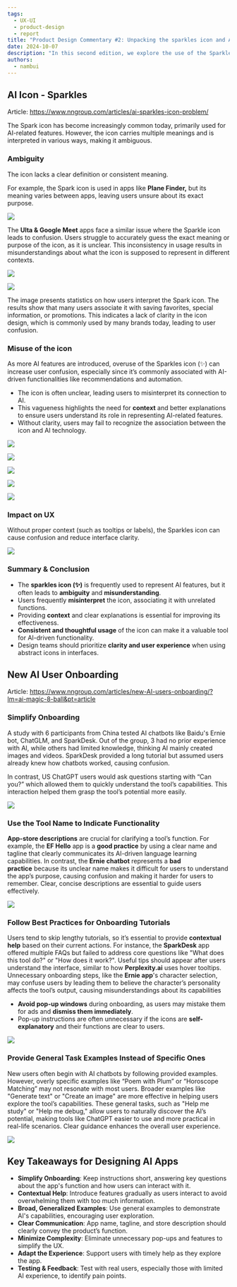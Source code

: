 ```yaml
---
tags:
  - UX-UI
  - product-design
  - report
title: "Product Design Commentary #2: Unpacking the sparkles icon and AI onboarding challenges"
date: 2024-10-07
description: "In this second edition, we explore the use of the Sparkle (✨) icon for AI-driven features and the common confusion it creates for users. It covers best practices for designing effective onboarding for AI tools, highlighting the importance of clear communication, contextual help, and easy-to-follow tutorials to ensure a smooth user experience. By focusing on these elements, designers can enhance user understanding and engagement with AI features."
authors:
  - nambui
---
```


## AI Icon - Sparkles
Article: https://www.nngroup.com/articles/ai-sparkles-icon-problem/

The Spark icon has become increasingly common today, primarily used for AI-related features. However, the icon carries multiple meanings and is interpreted in various ways, making it ambiguous.

### Ambiguity
The icon lacks a clear definition or consistent meaning.
    
For example, the Spark icon is used in apps like **Plane Finder,** but its meaning varies between apps, leaving users unsure about its exact purpose.
 
![](assets/2-product-design-commentary-plane-finder.png)
    
The **Ulta & Google Meet** apps face a similar issue where the Sparkle icon leads to confusion. Users struggle to accurately guess the exact meaning or purpose of the icon, as it is unclear. This inconsistency in usage results in misunderstandings about what the icon is supposed to represent in different contexts.

![](assets/2-product-design-commentary-ulta.png)
    
![](assets/2-product-design-commentary-google-meet.png)
    
The image presents statistics on how users interpret the Spark icon. The results show that many users associate it with saving favorites, special information, or promotions. This indicates a lack of clarity in the icon design, which is commonly used by many brands today, leading to user confusion.
    
### Misuse of the icon
As more AI features are introduced, overuse of the Sparkles icon (✨) can increase user confusion, especially since it’s commonly associated with AI-driven functionalities like recommendations and automation.

- The icon is often unclear, leading users to misinterpret its connection to AI.
- This vagueness highlights the need for **context** and better explanations to ensure users understand its role in representing AI-related features.
- Without clarity, users may fail to recognize the association between the icon and AI technology.
        
![](assets/2-product-design-commentary-figma.png)
        
![](assets/2-product-design-commentary-figma-design.png)
        
![](assets/2-product-design-commentary-figma-view.png)
        
![](assets/2-product-design-commentary-interview.png)

![](assets/2-product-design-commentary-nylas.png)
        
### Impact on UX
Without proper context (such as tooltips or labels), the Sparkles icon can cause confusion and reduce interface clarity.
    
![](assets/2-product-design-commentary-compare.png)
    
### Summary & Conclusion
- The **sparkles icon (✨)** is frequently used to represent AI features, but it often leads to **ambiguity** and **misunderstanding**.
- Users frequently **misinterpret** the icon, associating it with unrelated functions.
- Providing **context** and clear explanations is essential for improving its effectiveness.
- **Consistent and thoughtful usage** of the icon can make it a valuable tool for AI-driven functionality.
- Design teams should prioritize **clarity and user experience** when using abstract icons in interfaces.

## New AI User Onboarding
Article: https://www.nngroup.com/articles/new-AI-users-onboarding/?lm=ai-magic-8-ball&pt=article

### Simplify Onboarding
A study with 6 participants from China tested AI chatbots like Baidu's Ernie bot, ChatGLM, and SparkDesk. Out of the group, 3 had no prior experience with AI, while others had limited knowledge, thinking AI mainly created images and videos. SparkDesk provided a long tutorial but assumed users already knew how chatbots worked, causing confusion.

In contrast, US ChatGPT users would ask questions starting with “Can you?” which allowed them to quickly understand the tool’s capabilities. This interaction helped them grasp the tool’s potential more easily.

![](assets/2-product-design-commentary-example.png)

### Use the Tool Name to Indicate Functionality
**App-store descriptions** are crucial for clarifying a tool’s function. For example, the **EF Hello** app is a **good practice** by using a clear name and tagline that clearly communicates its AI-driven language learning capabilities. In contrast, the **Ernie chatbot** represents a **bad practice** because its unclear name makes it difficult for users to understand the app’s purpose, causing confusion and making it harder for users to remember. Clear, concise descriptions are essential to guide users effectively.

![](assets/2-product-design-commentary-app.png)

### Follow Best Practices for Onboarding Tutorials
Users tend to skip lengthy tutorials, so it’s essential to provide **contextual help** based on their current actions. For instance, the **SparkDesk** app offered multiple FAQs but failed to address core questions like "What does this tool do?" or "How does it work?". Useful tips should appear after users understand the interface, similar to how **Perplexity.ai** uses hover tooltips. Unnecessary onboarding steps, like the **Ernie app**'s character selection, may confuse users by leading them to believe the character’s personality affects the tool’s output, causing misunderstandings about its capabilities

- **Avoid pop-up windows** during onboarding, as users may mistake them for ads and **dismiss them immediately**.
- Pop-up instructions are often unnecessary if the icons are **self-explanatory** and their functions are clear to users.

![](assets/2-product-design-commentary-application.png)

### Provide General Task Examples Instead of Specific Ones
New users often begin with AI chatbots by following provided examples. However, overly specific examples like “Poem with Plum” or “Horoscope Matching” may not resonate with most users. Broader examples like "Generate text" or "Create an image" are more effective in helping users explore the tool’s capabilities. These general tasks, such as "Help me study" or "Help me debug," allow users to naturally discover the AI’s potential, making tools like ChatGPT easier to use and more practical in real-life scenarios. Clear guidance enhances the overall user experience.

![](assets/2-product-design-commentary-example.png)

## Key Takeaways for Designing AI Apps
- **Simplify Onboarding**: Keep instructions short, answering key questions about the app's function and how users can interact with it.
- **Contextual Help**: Introduce features gradually as users interact to avoid overwhelming them with too much information.
- **Broad, Generalized Examples**: Use general examples to demonstrate AI's capabilities, encouraging user exploration.
- **Clear Communication**: App name, tagline, and store description should clearly convey the product’s function.
- **Minimize Complexity**: Eliminate unnecessary pop-ups and features to simplify the UX.
- **Adapt the Experience**: Support users with timely help as they explore the app.
- **Testing & Feedback**: Test with real users, especially those with limited AI experience, to identify pain points.
